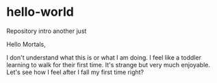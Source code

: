 # hello-world
Repository intro another just

Hello Mortals,

I don't understand what this is or what I am doing. I feel like a toddler learning to walk for their first time. It's strange but very much enjoyable. Let's see how I feel after I fall my first time right? 


